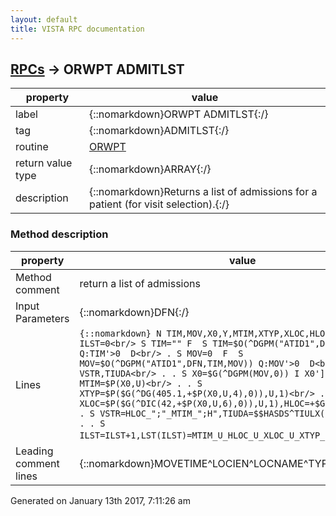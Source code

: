 ```yaml
---
layout: default
title: VISTA RPC documentation
---
```




## [RPCs](TableOfContent.md) &#8594; ORWPT ADMITLST 

 property | value 
--- | --- 
 label | {::nomarkdown}ORWPT ADMITLST{:/}
 tag | {::nomarkdown}ADMITLST{:/}
 routine | [ORWPT](http://code.osehra.org/dox/Routine_ORWPT_source.html)
 return value type | {::nomarkdown}ARRAY{:/}
 description | {::nomarkdown}Returns a list of admissions for a patient (for visit selection).{:/}


### Method description

 property | value 
 --- | --- 
 Method comment | return a list of admissions
 Input Parameters | {::nomarkdown}DFN{:/}
 Lines | ```{::nomarkdown} N TIM,MOV,X0,Y,MTIM,XTYP,XLOC,HLOC,ILST S ILST=0<br/> S TIM="" F  S TIM=$O(^DGPM("ATID1",DFN,TIM)) Q:TIM'>0  D<br/> . S MOV=0  F  S MOV=$O(^DGPM("ATID1",DFN,TIM,MOV)) Q:MOV'>0  D<br/> . . N VSTR,TIUDA<br/> . . S X0=$G(^DGPM(MOV,0)) I X0']"" Q<br/> . . S MTIM=$P(X0,U)<br/> . . S XTYP=$P($G(^DG(405.1,+$P(X0,U,4),0)),U,1)<br/> . . S XLOC=$P($G(^DIC(42,+$P(X0,U,6),0)),U,1),HLOC=+$G(^(44))<br/> . . S VSTR=HLOC_";"_MTIM_";H",TIUDA=$$HASDS^TIULX(DFN,VSTR)<br/> . . S ILST=ILST+1,LST(ILST)=MTIM_U_HLOC_U_XLOC_U_XTYP_U_MOV_U_TIUDA```{:/}
 Leading comment lines | {::nomarkdown}MOVETIME^LOCIEN^LOCNAME^TYPE{:/}




 Generated on January 13th 2017, 7:11:26 am